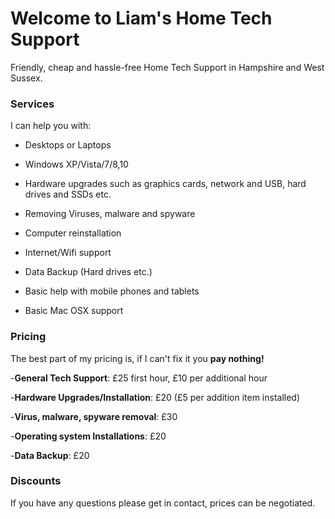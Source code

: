 # Welcome to Liam's Home Tech Support

 Friendly, cheap and hassle-free Home Tech Support in Hampshire and West Sussex.
 
 ### Services
 
I can help you with:

- Desktops or Laptops

- Windows XP/Vista/7/8,10

- Hardware upgrades such as graphics cards, network and USB, hard drives and SSDs etc.

- Removing Viruses, malware and spyware

- Computer reinstallation

- Internet/Wifi support

- Data Backup (Hard drives etc.)

- Basic help with mobile phones and tablets

- Basic Mac OSX support



### Pricing

The best part of my pricing is, if I can't fix it you **pay nothing!**

-**General Tech Support**:                £25 first hour, £10 per additional hour 

-**Hardware Upgrades/Installation**:      £20 (£5 per addition item installed)

-**Virus, malware, spyware removal**:     £30

-**Operating system Installations**:      £20

-**Data Backup**:                         £20

### Discounts

If you have any questions please get in contact, prices can be negotiated.  

